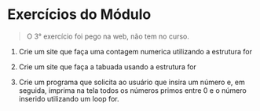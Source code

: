 # Exercícios do Módulo

> O 3° exercício foi pego na web, não tem no curso.

1. Crie um site que faça uma contagem numerica utilizando a estrutura for

2. Crie um site que faça a tabuada usando a estrutura for

3. Crie um programa que solicita ao usuário que insira um número e, em seguida, imprima na tela todos os números primos entre 0 e o número inserido utilizando um loop for.
